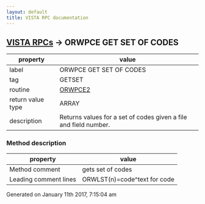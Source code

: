 ```yaml
---
layout: default
title: VISTA RPC documentation
---
```




## [VISTA RPCs](TableOfContent.md) &#8594; ORWPCE GET SET OF CODES 

 property | value 
--- | --- 
 label | ORWPCE GET SET OF CODES
 tag | GETSET
 routine | [ORWPCE2](http://code.osehra.org/dox/Routine_ORWPCE2_source.html)
 return value type | ARRAY
 description | Returns values for a set of codes given a file and field number.


### Method description

 property | value 
--- | --- 
 Method comment | gets set of codes
 Leading comment lines | ORWLST(n)=code^text for code




 Generated on January 11th 2017, 7:15:04 am